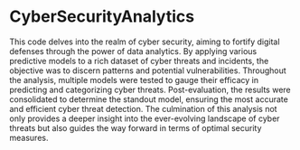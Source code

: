 # CyberSecurityAnalytics
This code delves into the realm of cyber security, aiming to fortify digital defenses through the power of data analytics. By applying various predictive models to a rich dataset of cyber threats and incidents, the objective was to discern patterns and potential vulnerabilities. Throughout the analysis, multiple models were tested to gauge their efficacy in predicting and categorizing cyber threats. Post-evaluation, the results were consolidated to determine the standout model, ensuring the most accurate and efficient cyber threat detection. The culmination of this analysis not only provides a deeper insight into the ever-evolving landscape of cyber threats but also guides the way forward in terms of optimal security measures.
